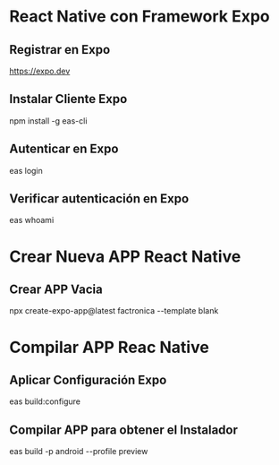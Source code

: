 # React Native con Framework Expo

## Registrar en Expo
https://expo.dev

## Instalar Cliente Expo
npm install -g eas-cli

## Autenticar en Expo
eas login

## Verificar autenticación en Expo
eas whoami

# Crear Nueva APP React Native

## Crear APP Vacia
npx create-expo-app@latest factronica --template blank

# Compilar APP Reac Native

## Aplicar Configuración Expo
eas build:configure

## Compilar APP para obtener el Instalador
eas build -p android --profile preview

